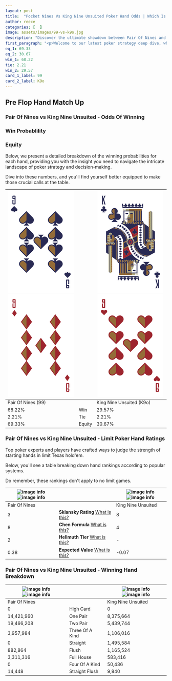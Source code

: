 ```yaml
---
layout: post
title:  "Pocket Nines Vs King Nine Unsuited Poker Hand Odds | Which Is The Better Hand In Poker? A Complete Guide"
author: reece
categories: [  ]
image: assets/images/99-vs-k9o.jpg
description: "Discover the ultimate showdown between Pair Of Nines and King Nine Unsuited in poker! Uncover the odds, strategies, and scenarios where one hand triumphs over the other. Get ready to up your poker game with this thrilling analysis."
first_paragraph: "<p>Welcome to our latest poker strategy deep dive, where we're pitting two distinct hands against each other in a high-stakes showdown: Pair Of Nines vs King Nine Unsuited.</p><p>In the dynamic world of poker, every decision counts, and knowing which hand holds the upper hand is key to your success at the table.</p><p>In this article, we'll dissect these two hands, explore the scenarios where one dominates the other, and equip you with the knowledge to make strategic choices that can tip the odds in your favor.</p><p>Get ready to unravel the intriguing dynamics of these poker hands and elevate your game to new heights.</p>"
eq_1: 69.33
eq_2: 30.67
win_1: 68.22
tie: 2.21
win_2: 29.57
card_1_label: 99
card_2_label: K9o
---
```




[comment]: # (sp0)

## Pre Flop Hand Match Up

<div class="table hand-ratings" markdown="1"> 



### Pair Of Nines vs King Nine Unsuited - Odds Of Winning


  
<div class="row graphs"> 
<div class="col-lg-6">
    <h3>Win Probablility</h3>
    <canvas id="WinChart"></canvas>
</div>
<div class="col-lg-6">
    <h3>Equity</h3>
    <canvas id="EquityChart"></canvas>
</div>
</div>

  Below, we present a detailed breakdown of the winning probabilities for each hand, providing you with the insight you need to navigate the intricate landscape of poker strategy and decision-making. 

Dive into these numbers, and you'll find yourself better equipped to make those crucial calls at the table.


    
| ![image info](assets/images/hand1/9.png) ![image info](assets/images/hand1/9o.png) |  | ![image info](assets/images/hand2/k.png) ![image info](assets/images/hand2/9o.png) |
| -------- | -------- | -------- |
| Pair Of Nines (99) |  | King Nine Unsuited (K9o) |
| 68.22% | Win | 29.57% |
| 2.21% | Tie | 2.21% |
| 69.33% | Equity | 30.67% |




[comment]: # (sp1)



### Pair Of Nines vs King Nine Unsuited - Limit Poker Hand Ratings

Top poker experts and players have crafted ways to judge the strength of starting hands in limit Texas hold'em. 

Below, you'll see a table breaking down hand rankings according to popular systems. 

Do remember, these rankings don't apply to no limit games.


    
| ![image info](https://www.riverpairs.com/assets/images/hand1/9.png) ![image info](https://www.riverpairs.com/assets/images/hand1/9o.png) |  | ![image info](https://www.riverpairs.com/assets/images/hand2/k.png) ![image info](https://www.riverpairs.com/assets/images/hand2/9o.png) |
| -------- | -------- | -------- |
| Pair Of Nines |  | King Nine Unsuited |
| 3 | **Sklansky Rating** [What is this?](/sklansky-rating-explained) | 8 |
| 8 | **Chen Formula** [What is this?](/chen-formula-explained) | 4 |
| 2 | **Hellmuth Tier** [What is this?](/Hellmuth-tier-explained) | - |
| 0.38 | **Expected Value** [What is this?](/expected-value-explained) | -0.07 |




[comment]: # (sp2)



### Pair Of Nines vs King Nine Unsuited - Winning Hand Breakdown


    
| ![image info](https://www.riverpairs.com/assets/images/hand1/9.png) ![image info](https://www.riverpairs.com/assets/images/hand1/9o.png) |  | ![image info](https://www.riverpairs.com/assets/images/hand2/k.png) ![image info](https://www.riverpairs.com/assets/images/hand2/9o.png) |
| -------- | -------- | -------- |
| Pair Of Nines |  | King Nine Unsuited |
| 0 | High Card | 0 |
| 14,421,960 | One Pair | 8,375,664 |
| 19,466,208 | Two Pair | 5,439,744 |
| 3,957,984 | Three Of A Kind | 1,106,016 |
| 0 | Straight | 1,495,584 |
| 882,864 | Flush | 1,165,524 |
| 3,311,316 | Full House | 583,416 |
| 0 | Four Of A Kind | 50,436 |
| 14,448 | Straight Flush | 9,840 |




[comment]: # (sp3)



</div>

[comment]: # (sp4)



[comment]: # (sp5)

